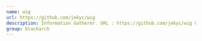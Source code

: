 ```yaml
---
name: wig
url: https://github.com/jekyc/wig
description: Information Gatherer. URL : https://github.com/jekyc/wig Groups : blackarch blackarch-webapp blackarch-scanner blackarch-recon
group: blackarch
---
```

